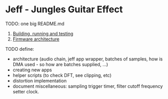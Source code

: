 # Jeff - **J**ungles Guitar **Eff**ect

TODO: one big README.md

1. [Building, running and testing](docs/build_run_test.md)
2. [Firmware architecture](docs/architecture.md)

TODO define:

* architecture (audio chain, jeff app wrapper, batches of samples, how is DMA used - so how are batches supplied, ...)
* creating new apps
* helper scripts (to check DFT, see clipping, etc)
* distortion implementation
* document miscellaneous: sampling trigger timer, filter cutoff frequency setter clock.
